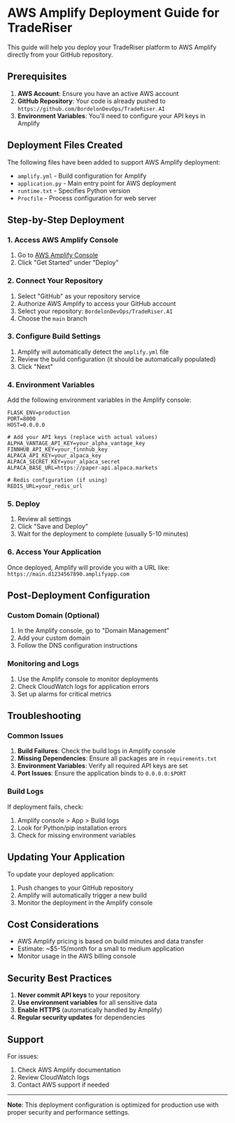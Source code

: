 # AWS Amplify Deployment Guide for TradeRiser

This guide will help you deploy your TradeRiser platform to AWS Amplify directly from your GitHub repository.

## Prerequisites

1. **AWS Account**: Ensure you have an active AWS account
2. **GitHub Repository**: Your code is already pushed to `https://github.com/BordelonDevOps/TradeRiser.AI`
3. **Environment Variables**: You'll need to configure your API keys in Amplify

## Deployment Files Created

The following files have been added to support AWS Amplify deployment:

- `amplify.yml` - Build configuration for Amplify
- `application.py` - Main entry point for AWS deployment
- `runtime.txt` - Specifies Python version
- `Procfile` - Process configuration for web server

## Step-by-Step Deployment

### 1. Access AWS Amplify Console

1. Go to [AWS Amplify Console](https://console.aws.amazon.com/amplify/)
2. Click "Get Started" under "Deploy"

### 2. Connect Your Repository

1. Select "GitHub" as your repository service
2. Authorize AWS Amplify to access your GitHub account
3. Select your repository: `BordelonDevOps/TradeRiser.AI`
4. Choose the `main` branch

### 3. Configure Build Settings

1. Amplify will automatically detect the `amplify.yml` file
2. Review the build configuration (it should be automatically populated)
3. Click "Next"

### 4. Environment Variables

Add the following environment variables in the Amplify console:

```
FLASK_ENV=production
PORT=8000
HOST=0.0.0.0

# Add your API keys (replace with actual values)
ALPHA_VANTAGE_API_KEY=your_alpha_vantage_key
FINNHUB_API_KEY=your_finnhub_key
ALPACA_API_KEY=your_alpaca_key
ALPACA_SECRET_KEY=your_alpaca_secret
ALPACA_BASE_URL=https://paper-api.alpaca.markets

# Redis configuration (if using)
REDIS_URL=your_redis_url
```

### 5. Deploy

1. Review all settings
2. Click "Save and Deploy"
3. Wait for the deployment to complete (usually 5-10 minutes)

### 6. Access Your Application

Once deployed, Amplify will provide you with a URL like:
`https://main.d1234567890.amplifyapp.com`

## Post-Deployment Configuration

### Custom Domain (Optional)

1. In the Amplify console, go to "Domain Management"
2. Add your custom domain
3. Follow the DNS configuration instructions

### Monitoring and Logs

1. Use the Amplify console to monitor deployments
2. Check CloudWatch logs for application errors
3. Set up alarms for critical metrics

## Troubleshooting

### Common Issues

1. **Build Failures**: Check the build logs in Amplify console
2. **Missing Dependencies**: Ensure all packages are in `requirements.txt`
3. **Environment Variables**: Verify all required API keys are set
4. **Port Issues**: Ensure the application binds to `0.0.0.0:$PORT`

### Build Logs

If deployment fails, check:
1. Amplify console > App > Build logs
2. Look for Python/pip installation errors
3. Check for missing environment variables

## Updating Your Application

To update your deployed application:

1. Push changes to your GitHub repository
2. Amplify will automatically trigger a new build
3. Monitor the deployment in the Amplify console

## Cost Considerations

- AWS Amplify pricing is based on build minutes and data transfer
- Estimate: ~$5-15/month for a small to medium application
- Monitor usage in the AWS billing console

## Security Best Practices

1. **Never commit API keys** to your repository
2. **Use environment variables** for all sensitive data
3. **Enable HTTPS** (automatically handled by Amplify)
4. **Regular security updates** for dependencies

## Support

For issues:
1. Check AWS Amplify documentation
2. Review CloudWatch logs
3. Contact AWS support if needed

---

**Note**: This deployment configuration is optimized for production use with proper security and performance settings.